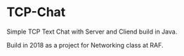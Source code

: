 # TCP-Chat
Simple TCP Text Chat with Server and Cliend build in Java.

Build in 2018 as a project for Networking class at RAF.
